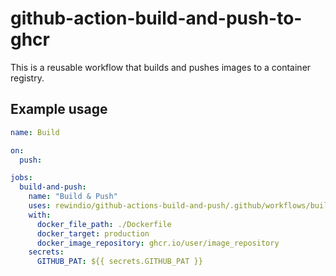 # github-action-build-and-push-to-ghcr

This is a reusable workflow that builds and pushes images to a container registry.

## Example usage

```yaml
name: Build

on:
  push:

jobs:
  build-and-push:
    name: "Build & Push"
    uses: rewindio/github-actions-build-and-push/.github/workflows/build-and-push.yml@v0
    with:
      docker_file_path: ./Dockerfile
      docker_target: production
      docker_image_repository: ghcr.io/user/image_repository
    secrets:
      GITHUB_PAT: ${{ secrets.GITHUB_PAT }}
```

